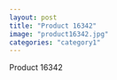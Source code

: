 ```yaml
---
layout: post
title: "Product 16342"
image: "product16342.jpg"
categories: "category1"
---
```

Product 16342
